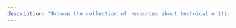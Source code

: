 ```yaml
---
description: "Browse the collection of resources about technical writing to help you make money as a developer."
---
```


